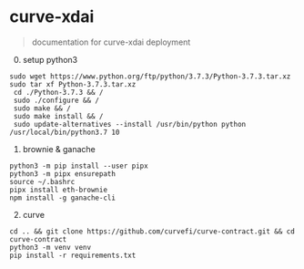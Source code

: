 # curve-xdai

> documentation for curve-xdai deployment

0. setup python3

```
sudo wget https://www.python.org/ftp/python/3.7.3/Python-3.7.3.tar.xz
sudo tar xf Python-3.7.3.tar.xz 
 cd ./Python-3.7.3 && /
 sudo ./configure && /
 sudo make && /
 sudo make install && /
 sudo update-alternatives --install /usr/bin/python python /usr/local/bin/python3.7 10
```

1. brownie & ganache 
```
python3 -m pip install --user pipx
python3 -m pipx ensurepath
source ~/.bashrc
pipx install eth-brownie
npm install -g ganache-cli
```

2. curve
```
cd .. && git clone https://github.com/curvefi/curve-contract.git && cd curve-contract
python3 -m venv venv
pip install -r requirements.txt
```

